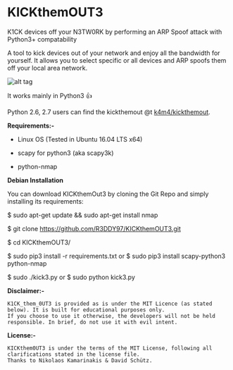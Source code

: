 # KICKthemOUT3

K1CK  devices off your N3TW0RK by performing an ARP Spoof attack with Python3+ compatability



A tool to kick devices out of your network and enjoy all the bandwidth for yourself. It allows you to select specific or all devices and ARP spoofs them off your local area network.


![alt tag](https://cloud.githubusercontent.com/assets/13858661/25564001/b68cbd22-2dc6-11e7-9316-1343294835ea.png)

It works mainly in Python3 :+1:





Python 2.6, 2.7 users can find the kickthemout @t [k4m4/kickthemout](https://nikolaskama.me/kickthemoutproject/).




**Requirements:-**

- Linux OS (Tested in Ubuntu 16.04 LTS x64)

- scapy for python3 (aka scapy3k)

- python-nmap


**Debian Installation**

You can download KICKthemOut3 by cloning the Git Repo and simply installing its requirements:

$ sudo apt-get update && sudo apt-get install nmap

$ git clone https://github.com/R3DDY97/KICKthemOUT3.git

$ cd KICKthemOUT3/

$ sudo pip3 install -r requirements.txt
             or
$ sudo pip3 install scapy-python3 python-nmap

$ sudo   ./kick3.py
     or
$ sudo python kick3.py



   **Disclaimer:-**

    K1CK_them_0UT3 is provided as is under the MIT Licence (as stated below). It is built for educational purposes only.
    If you choose to use it otherwise, the developers will not be held responsible. In brief, do not use it with evil intent.

 **License:-**

    KICKthem0UT3 is under the terms of the MIT License, following all clarifications stated in the license file.
    Thanks to Nikolaos Kamarinakis & David Schütz.
